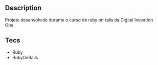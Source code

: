 ## Description
Projeto desenvolvido durante o curso de ruby on rails da Digital Inovation One

## Tecs
- Ruby
- RubyOnRails
